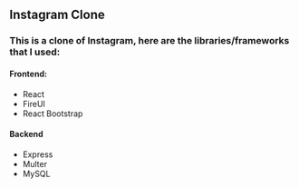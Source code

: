 ## Instagram Clone

### This is a clone of Instagram, here are the libraries/frameworks that I used:

#### Frontend:

- React
- FireUI
- React Bootstrap

#### Backend

- Express
- Multer
- MySQL
